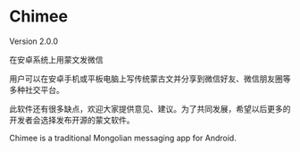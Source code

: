 # Chimee
Version 2.0.0

在安卓系统上用蒙文发微信

用户可以在安卓手机或平板电脑上写传统蒙古文并分享到微信好友、微信朋友圈等多种社交平台。

此软件还有很多缺点，欢迎大家提供意见、建议。为了共同发展，希望以后更多的开发者会选择发布开源的蒙文软件。

Chimee is a traditional Mongolian messaging app for Android.
